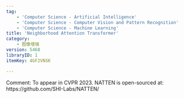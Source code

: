 ```yaml
---
tag:
    - 'Computer Science - Artificial Intelligence'
    - 'Computer Science - Computer Vision and Pattern Recognition'
    - 'Computer Science - Machine Learning'
title: 'Neighborhood Attention Transformer'
category:
    - 图像增强
version: 5468
libraryID: 1
itemKey: 4GF2VNSK

---
```

Comment: To appear in CVPR 2023. NATTEN is open-sourced at: https\://github.com/SHI-Labs/NATTEN/

